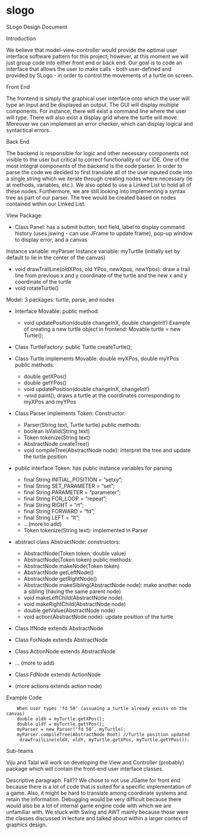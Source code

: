 slogo
=====
SLogo Design Document

Introduction

We believe that model-view-controller would provide the optimal user interface software pattern for this project; however, at this moment we will just group code into either front end or back end. Our goal is to code an interface that allows the user to make calls - both user-defined and provided by SLogo - in order to control the movements of a turtle on screen. 


Front End

The frontend is simply the graphical user interface onto which the user will type an input and be displayed an output. The GUI will display multiple components. For instance, there will exist a command line where the user will type. There will also exist a display grid where the turtle will move. Moreover we can implement an error checker, which can display logical and syntactical errors. 

Back End

The backend is responsible for logic and other necessary components not visible to the user but critical to correct functionality of our IDE. 
One of the most integral components of the backend is the code parser. In order to parse the code we decided to first translate all of the user inputed code into a single string which we iterate through creating nodes where necessary (ie at methods, variables, etc.).  We also opted to use a Linked List to hold all of these nodes. Furthermore, we are still looking into implementing a syntax tree as part of our parser. The tree would be created based on nodes contained within our Linked List. 


	


View Package: 
- Class Panel: has a submit button, text field, label to display command history (uses jswing - can use JFrame to update frame), pop-up window to display error, and a canvas

Instance variable: myParser
Instance variable: myTurtlle (initially set by default to lie in the center of the canvas)
- void drawTrailLine(oldXPos, old YPos, newXpos, newYpos): draw a trail line from 
  previous x and y coordinate of the turtle and the new x and y coordinate of the turtle
- void rotateTurtle()
	
Model: 3 packages: turtle, parse, and nodes
- Interface Movable: 
	public method:
	- void updatePosition(double changeInX, double changeInY)
	Example of creating a new turtle object in frontend: Movable turtle = new Turtle();

- Class TurtleFactory: 
	public Turtle createTurtle();

- Class Turtle implements Movable: double myXPos, double myYPos
	public methods:
	- double getXPos() 
	- double getYPos()
	- void updatePosition(double changeInX, changeInY)
	- -void paint(); draws a turtle at the coordinates corresponding to myXPos and myYPos 
	
- Class Parser implements Token: 
	Constructor:
	- Parser(String text, Turtle turtle)
	public methods:
	- boolean isValid(String text)
	- Token tokenize(String text)
	- AbstractNode createTree()
	- void compileTree(AbstractNode node): interpret the tree and update the turtle position

- public interface Token: has public instance variables for parsing
	- final String INITIAL_POSITION = “setxy”;
	- final String SET_PARAMETER = “set”;
	- final String PARAMETER = “parameter”;
	- final String FOR_LOOP = “repeat”;
	- final String RIGHT = “rt”;
	- final String FORWARD = “fd”;
	- final String LEFT = “lt”;
	- …(more to add)
	- Token tokenize(String text): implemented in Parser
 	
- abstract class AbstractNode: 
	constructors:
	- AbstractNode(Token token, double value)
	- AbstractNode(Token token)
	public methods:
	- AbstractNode makeNode(Token token)
	- AbstractNode getLeftNode()
	- AbstractNode getRightNode()
	- AbstractNode makeSibling(AbstractNode node): make another node a sibling (having the same parent node)
	- void makeLeftChild(AbstractNode node)
	- void makeRightChild(AbstractNode node)
	- double getValue(AbstractNode node)
	- void action(AbstractNode node): update position of the turtle

- Class IfNode extends AbstractNode
- Class ForNode extends AbstractNode
- Class ActionNode extends AbstractNode
- … (more to add)
- Class FdNode extends ActionNode
- (more actions extends action node)

Example Code


		When user types ‘fd 50’ (assuming a turtle already exists on the canvas)
		double oldX = myTurtle.getXPos();
		double oldY = myTurtle.getYPos();
		myParser = new Parser(‘fd 50’, myTurtle); 
		myParser.compileTree(AbstractNode Root) //Turtle position updated
		 drawTrailLine(oldX, oldY, myTurtle.getXPos, myTurtle.getYPos()): 




Sub-teams


Viju and Talal will work on developing the View and Controller (probably) package which will contain the front-end user interface classes.
		
Descriptive paragraph. Fall??
We chose to not use JGame for front end because there is a lot of code that is suited for a specific implementation of a game. Also, it might be hard to translate among coordinate systems and retain the information.  Debugging would be very difficult because there would also be a lot of internal game engine code with which we are unfamiliar with. We stuck with Swing and AWT mainly because those were the classes discussed in lecture and talked about within a larger contex of graphics design. 

